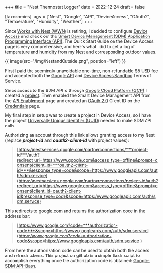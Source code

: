 +++
title = "Nest Thermostat Logger"
date = 2022-12-24
draft = false

[taxonomies]
tags = ["Nest", "Google", "API", "DeviceAccess", "OAuth2", "Temperature", "Humidity", "Weather"]
+++

Since [Works with Nest (WWN)](https://developers.nest.com/) is retiring, I decided to configure [Device Access](https://developers.google.com/nest/device-access/get-started) and check out the [Smart Device Management (SDM) Application Programming Interface (API)](https://developers.google.com/nest/device-access/api). The Quick Start Guide on the Device Access page is very comprehensive, and here's what I did to get a log of temperature and humidity from my Nest and corresponding outdoor values.

{{ image(src="/img/NestandOutside.png", position="left") }}
<!-- more -->

First I paid the seemingly unavoidable one-time, non-refundable $5 USD fee and accepted both the [Google API](https://developers.google.com/terms) and [Device Access Sandbox](https://developers.google.com/nest/device-access/tos) Terms of Service.

Since access to the SDM API is through [Google Cloud Platform (GCP)](https://cloud.google.com/gcp/) I created a [project](https://developers.google.com/workspace/marketplace/create-gcp-project). Then enabled the Smart Device Management API from the [API Enablement](https://console.developers.google.com/apis/library/smartdevicemanagement.googleapis.com) page and created an [OAuth 2.0](https://oauth.net/2/) Client ID on the [Credentials](https://console.developers.google.com/apis/credentials) page.

My final step in setup was to create a project in Device Access, so I have the project [Universally Unique Identifier (UUID)](https://en.wikipedia.org/wiki/Universally_unique_identifier) needed to make SDM API calls.

<!-- more -->

Authorizing an account through this link allows granting access to my Nest (replace ***project-id*** and ***oauth2-client-id*** with project values):

>[https://nestservices.google.com/partnerconnections/***project-id***/auth?redirect_uri=https://www.google.com&access_type=offline&prompt=consent&client_id=***oauth2-client-id***&response_type=code&scope=https://www.googleapis.com/auth/sdm.service](https://nestservices.google.com/partnerconnections/project-id/auth?redirect_uri=https://www.google.com&access_type=offline&prompt=consent&client_id=oauth2-client-id&response_type=code&scope=https://www.googleapis.com/auth/sdm.service)

This redirects to [google.com](https://www.google.com) and returns the authorization code in the address bar:

>[https://www.google.com?code=***authorization-code***&scope=https://www.googleapis.com/auth/sdm.service](https://www.google.com?code=authorization-code&scope=https://www.googleapis.com/auth/sdm.service
)

From here the authorization code can be used to obtain both the access and refresh tokens. This project on github is a simple Bash script to accomplish everything once the authorization code is obtained:  [Google-SDM-API-Bash](https://github.com/kylejcarlton/Google-SDM-API-Bash).